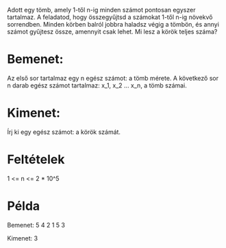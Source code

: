 Adott egy tömb, amely 1-től n-ig minden számot pontosan egyszer tartalmaz. A feladatod, hogy összegyűjtsd a számokat 1-től n-ig növekvő sorrendben. 
Minden körben balról jobbra haladsz végig a tömbön, és annyi számot gyűjtesz össze, amennyit csak lehet. Mi lesz a körök teljes száma?

# Bemenet:
Az első sor tartalmaz egy n egész számot: a tömb mérete.
A következő sor n darab egész számot tartalmaz: x_1, x_2 ... x_n, a tömb számai. 

# Kimenet:
Írj ki egy egész számot: a körök számát. 

# Feltételek 

1 <= n <= 2 * 10^5 

# Példa

Bemenet:
5
4 2 1 5 3 

Kimenet:
3
